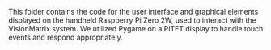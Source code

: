 This folder contains the code for the user interface and graphical elements displayed on the handheld Raspberry Pi Zero 2W, used to interact with the VisionMatrix system. We utilized Pygame on a PiTFT display to handle touch events and respond appropriately.
